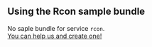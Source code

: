 ## Using the Rcon sample bundle

No saple bundle for service `rcon`.  
[You can help us and create one!](https://github.com/codeoverflow-org/nodecg-io/blob/master/docs/contribute.md)